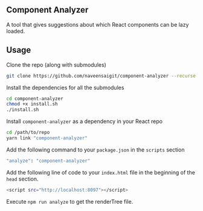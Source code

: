 ## Component Analyzer

A tool that gives suggestions about which React components can be lazy loaded.

## Usage

Clone the repo (along with submodules)
```sh
git clone https://github.com/naveensaigit/component-analyzer --recurse-submodules
```

Install the dependencies for all the submodules
```sh
cd component-analyzer
chmod +x install.sh
./install.sh
```

Install `component-analyzer` as a dependency in your React repo
```sh
cd /path/to/repo
yarn link "component-analyzer"
```

Add the following command to your `package.json` in the `scripts` section
```sh
"analyze": "component-analyzer"
```

Add the following line of code to your `index.html` file in the beginning of the `head` section.
```sh
<script src="http://localhost:8097"></script>
```

Execute `npm run analyze` to get the renderTree file.
